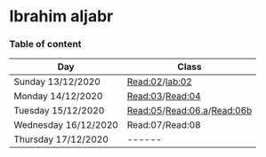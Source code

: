 # Ibrahim aljabr

### Table of content

|Day                  |Class|
|---------------      |-----|              
| Sunday 13/12/2020   |[Read:02](https://github.com/gamer-planet/reading-notes/blob/main/Read:02.md)/[lab:02](https://github.com/gamer-planet/reading-notes/blob/main/lab:02.md)|
| Monday 14/12/2020   |[Read:03](https://github.com/gamer-planet/reading-notes/blob/main/Read:03.md)/[Read:04](https://github.com/gamer-planet/reading-notes/blob/main/Read:04.md)|
| Tuesday 15/12/2020  |[Read:05](https://github.com/gamer-planet/reading-notes/blob/main/Read:05.md)/[Read:06.a](https://gamer-planet.github.io/practice.js/)/[Read:06b](https://github.com/gamer-planet/reading-notes/blob/main/Read:06b.md)|
| Wednesday 16/12/2020|Read:07/Read:08|
| Thursday 17/12/2020 |------|
